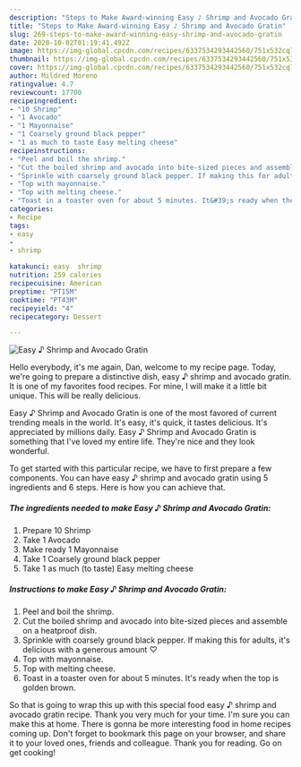 ```yaml
---
description: "Steps to Make Award-winning Easy ♪ Shrimp and Avocado Gratin"
title: "Steps to Make Award-winning Easy ♪ Shrimp and Avocado Gratin"
slug: 269-steps-to-make-award-winning-easy-shrimp-and-avocado-gratin
date: 2020-10-02T01:19:41.492Z
image: https://img-global.cpcdn.com/recipes/6337534293442560/751x532cq70/easy-♪-shrimp-and-avocado-gratin-recipe-main-photo.jpg
thumbnail: https://img-global.cpcdn.com/recipes/6337534293442560/751x532cq70/easy-♪-shrimp-and-avocado-gratin-recipe-main-photo.jpg
cover: https://img-global.cpcdn.com/recipes/6337534293442560/751x532cq70/easy-♪-shrimp-and-avocado-gratin-recipe-main-photo.jpg
author: Mildred Moreno
ratingvalue: 4.7
reviewcount: 17700
recipeingredient:
- "10 Shrimp"
- "1 Avocado"
- "1 Mayonnaise"
- "1 Coarsely ground black pepper"
- "1 as much to taste Easy melting cheese"
recipeinstructions:
- "Peel and boil the shrimp."
- "Cut the boiled shrimp and avocado into bite-sized pieces and assemble on a heatproof dish."
- "Sprinkle with coarsely ground black pepper. If making this for adults, it&#39;s delicious with a generous amount ♡"
- "Top with mayonnaise."
- "Top with melting cheese."
- "Toast in a toaster oven for about 5 minutes. It&#39;s ready when the top is golden brown."
categories:
- Recipe
tags:
- easy
- 
- shrimp

katakunci: easy  shrimp 
nutrition: 259 calories
recipecuisine: American
preptime: "PT15M"
cooktime: "PT43M"
recipeyield: "4"
recipecategory: Dessert

---
```



![Easy ♪ Shrimp and Avocado Gratin](https://img-global.cpcdn.com/recipes/6337534293442560/751x532cq70/easy-♪-shrimp-and-avocado-gratin-recipe-main-photo.jpg)

Hello everybody, it's me again, Dan, welcome to my recipe page. Today, we're going to prepare a distinctive dish, easy ♪ shrimp and avocado gratin. It is one of my favorites food recipes. For mine, I will make it a little bit unique. This will be really delicious.

Easy ♪ Shrimp and Avocado Gratin is one of the most favored of current trending meals in the world. It's easy, it's quick, it tastes delicious. It's appreciated by millions daily. Easy ♪ Shrimp and Avocado Gratin is something that I've loved my entire life. They're nice and they look wonderful.




To get started with this particular recipe, we have to first prepare a few components. You can have easy ♪ shrimp and avocado gratin using 5 ingredients and 6 steps. Here is how you can achieve that.

<!--inarticleads1-->

##### The ingredients needed to make Easy ♪ Shrimp and Avocado Gratin:

1. Prepare 10 Shrimp
1. Take 1 Avocado
1. Make ready 1 Mayonnaise
1. Take 1 Coarsely ground black pepper
1. Take 1 as much (to taste) Easy melting cheese




<!--inarticleads2-->

##### Instructions to make Easy ♪ Shrimp and Avocado Gratin:

1. Peel and boil the shrimp.
1. Cut the boiled shrimp and avocado into bite-sized pieces and assemble on a heatproof dish.
1. Sprinkle with coarsely ground black pepper. If making this for adults, it&#39;s delicious with a generous amount ♡
1. Top with mayonnaise.
1. Top with melting cheese.
1. Toast in a toaster oven for about 5 minutes. It&#39;s ready when the top is golden brown.




So that is going to wrap this up with this special food easy ♪ shrimp and avocado gratin recipe. Thank you very much for your time. I'm sure you can make this at home. There is gonna be more interesting food in home recipes coming up. Don't forget to bookmark this page on your browser, and share it to your loved ones, friends and colleague. Thank you for reading. Go on get cooking!

